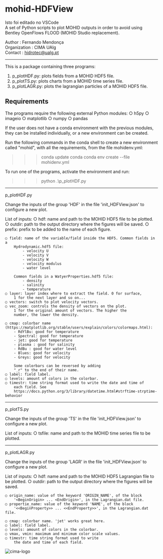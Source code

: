 # mohid-HDFView
Isto foi editado no VSCode  
A set of Python scripts to plot MOHID outputs in order to avoid using Bentley OpenFlows FLOOD (MOHID Studio replacement).

Author       : Fernando Mendonça  
Organization : CIMA UAlg  
Contact      : hidrotec@ualg.pt

---

This is a package containing three programs:  
1. p_plotHDF.py: plots fields from a MOHID HDF5 file.  
2. p_plotTS.py: plots charts from a MOHID time series file.  
3. p_plotLAGR.py: plots the lagrangian particles of a MOHID HDF5 file.

## Requirements
The programs require the following external Python modules:
    ○ h5py
    ○ imageio
    ○ matplotlib
    ○ numpy
    ○ pandas

If the user does not have a conda environment with the previous modules,
they can be installed individually, or a new environment can be created.

Run the following commands in the conda shell to create a new environment
called "mohid", with all the requirements, from the file mohidenv.yml:
>>> conda update conda
>>> conda env create --file mohidenv.yml

To run one of the programs, activate the environment and run:
>>> python .\p_plotHDF.py

****************************************************************************
p_plotHDF.py

Change the inputs of the group 'HDF' in the file
'init_HDFView.json' to configure a new plot.

List of inputs:
    ○ hdf: name and path to the MOHID HDF5 file to be plotted.
    ○ outdir: path to the output directory where the figures will be saved.
    ○ prefix: prefix to be added to the name of each figure.
    
    ○ field: name of the variable/field inside the HDF5. Common fields in a
        Hydrodynamic.hdf5 file:
            - velocity U
            - velocity V
            - velocity W
            - velocity modulus
            - water level

        Common fields in a WatyerProperties.hdf5 file:
            - density
            - salinity
            - temperature
    ○ layer: layer index where to extract the field. 0 for surface,
        1 for the next layer and so on...
    ○ vectors: switch to plot velocity vectors.
    ○ vec_zoom: controls the density of vectors on the plot.
        1 for the original amount of vectors. The higher the
        number, the lower the density.

    ○ cmap: colorbar name (https://matplotlib.org/stable/users/explain/colors/colormaps.html):
        - RdYlBu: good for temperature
        - Spectral: good for temperature
        - jet: good for temperature
        - plasma : good for salinity
        - RdBu : good for water level
        - Blues: good for velocity
        - Greys: good for velocity
        
        Some colorbars can be reversed by adding
        "_r" to the end of their name.
    ○ label: field label.
    ○ levels: amount of colors in the colorbar.
    ○ timestr: time string format used to write the date and time of
        each field. See
        https://docs.python.org/3/library/datetime.html#strftime-strptime-behavior

****************************************************************************
p_plotTS.py

Change the inputs of the group 'TS' in the file
'init_HDFView.json' to configure a new plot.

List of inputs:
    ○ tsfile: name and path to the MOHID time series file to be plotted.

****************************************************************************
p_plotLAGR.py

Change the inputs of the group 'LAGR' in the file
'init_HDFView.json' to configure a new plot.

List of inputs:
    ○ hdf: name and path to the MOHID HDF5 Lagrangian file to be plotted.
    ○ outdir: path to the output directory where the figures will be saved.
    
    ○ origin_name: value of the keyword 'ORIGIN_NAME', of the block
        '<BeginOrigin> ... <EndOrigin>', in the Lagrangian.dat file.
    ○ propertie_name: value of the keyword 'NAME', of the block
        '<<BeginProperty>> ... <<EndProperty>>', in the Lagrangian.dat file.

    ○ cmap: colorbar name. 'jet' works great here.
    ○ label: field label.
    ○ levels: amount of colors in the colorbar.
    ○ vmax, vmin: maximum and minimum color scale values.
    ○ timestr: time string format used to write
        the date and time of each field.

![cima-logo](https://cima-somathredds.ualg.pt/thredds/fileServer/info/cima-logo.png)
